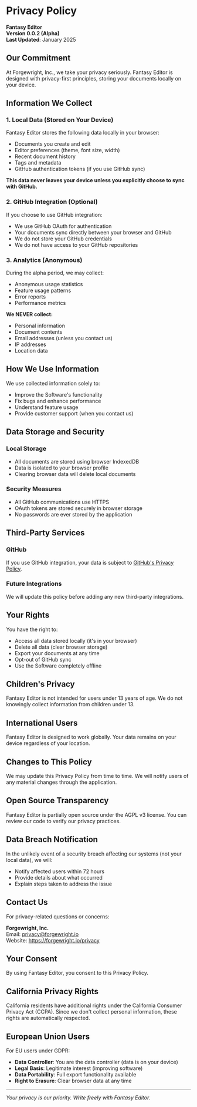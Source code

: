 # Privacy Policy

**Fantasy Editor**  
**Version 0.0.2 (Alpha)**  
**Last Updated**: January 2025

## Our Commitment

At Forgewright, Inc., we take your privacy seriously. Fantasy Editor is designed with privacy-first principles, storing your documents locally on your device.

## Information We Collect

### 1. Local Data (Stored on Your Device)

Fantasy Editor stores the following data locally in your browser:
- Documents you create and edit
- Editor preferences (theme, font size, width)
- Recent document history
- Tags and metadata
- GitHub authentication tokens (if you use GitHub sync)

**This data never leaves your device unless you explicitly choose to sync with GitHub.**

### 2. GitHub Integration (Optional)

If you choose to use GitHub integration:
- We use GitHub OAuth for authentication
- Your documents sync directly between your browser and GitHub
- We do not store your GitHub credentials
- We do not have access to your GitHub repositories

### 3. Analytics (Anonymous)

During the alpha period, we may collect:
- Anonymous usage statistics
- Feature usage patterns
- Error reports
- Performance metrics

**We NEVER collect:**
- Personal information
- Document contents
- Email addresses (unless you contact us)
- IP addresses
- Location data

## How We Use Information

We use collected information solely to:
- Improve the Software's functionality
- Fix bugs and enhance performance
- Understand feature usage
- Provide customer support (when you contact us)

## Data Storage and Security

### Local Storage
- All documents are stored using browser IndexedDB
- Data is isolated to your browser profile
- Clearing browser data will delete local documents

### Security Measures
- All GitHub communications use HTTPS
- OAuth tokens are stored securely in browser storage
- No passwords are ever stored by the application

## Third-Party Services

### GitHub
If you use GitHub integration, your data is subject to [GitHub's Privacy Policy](https://docs.github.com/en/site-policy/privacy-policies/github-privacy-statement).

### Future Integrations
We will update this policy before adding any new third-party integrations.

## Your Rights

You have the right to:
- Access all data stored locally (it's in your browser)
- Delete all data (clear browser storage)
- Export your documents at any time
- Opt-out of GitHub sync
- Use the Software completely offline

## Children's Privacy

Fantasy Editor is not intended for users under 13 years of age. We do not knowingly collect information from children under 13.

## International Users

Fantasy Editor is designed to work globally. Your data remains on your device regardless of your location.

## Changes to This Policy

We may update this Privacy Policy from time to time. We will notify users of any material changes through the application.

## Open Source Transparency

Fantasy Editor is partially open source under the AGPL v3 license. You can review our code to verify our privacy practices.

## Data Breach Notification

In the unlikely event of a security breach affecting our systems (not your local data), we will:
- Notify affected users within 72 hours
- Provide details about what occurred
- Explain steps taken to address the issue

## Contact Us

For privacy-related questions or concerns:

**Forgewright, Inc.**  
Email: privacy@forgewright.io  
Website: https://forgewright.io/privacy

## Your Consent

By using Fantasy Editor, you consent to this Privacy Policy.

## California Privacy Rights

California residents have additional rights under the California Consumer Privacy Act (CCPA). Since we don't collect personal information, these rights are automatically respected.

## European Union Users

For EU users under GDPR:
- **Data Controller**: You are the data controller (data is on your device)
- **Legal Basis**: Legitimate interest (improving software)
- **Data Portability**: Full export functionality available
- **Right to Erasure**: Clear browser data at any time

---

*Your privacy is our priority. Write freely with Fantasy Editor.*